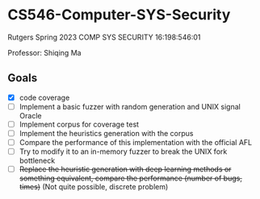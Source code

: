 # CS546-Computer-SYS-Security

Rutgers Spring 2023 COMP SYS SECURITY 16:198:546:01

Professor: Shiqing Ma

## Goals
- [x] code coverage
- [ ] Implement a basic fuzzer with random generation and UNIX signal Oracle 
- [ ] Implement corpus for coverage test
- [ ] Implement the heuristics generation with the corpus
- [ ] Compare the performance of this implementation with the official AFL
- [ ] Try to modify it to an in-memory fuzzer to break the UNIX fork bottleneck
- [ ] ~~Replace the heuristic generation with deep learning methods or something equivalent, compare the performance (number of bugs, times)~~ (Not quite possible, discrete problem)